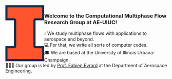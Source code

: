 <img alt="Illinois logo" src="BlockI-Logo-Full-Color-RGB.png" height="175" align="left"/>

### Welcome to the Computational Multiphase Flow Research Group at AE-UIUC!<br/>
💧 We study multiphase flows with applications to aerospace and beyond.<br/>
💻 For that, we write all sorts of computer codes.<br/>
🎓 We are based at the University of Illinois Urbana-Champaign.<br/>
👨🏻‍💼 Our group is led by [Prof. Fabien Evrard](https://aerospace.illinois.edu/directory/profile/fevrard) at the Department of Aerospace Engineering.


<!--

**Here are some ideas to get you started:**

🙋‍♀️ A short introduction - what is your organization all about?
🌈 Contribution guidelines - how can the community get involved?
👩‍💻 Useful resources - where can the community find your docs? Is there anything else the community should know?
🍿 Fun facts - what does your team eat for breakfast?
🧙 Remember, you can do mighty things with the power of [Markdown](https://docs.github.com/github/writing-on-github/getting-started-with-writing-and-formatting-on-github/basic-writing-and-formatting-syntax)
-->
